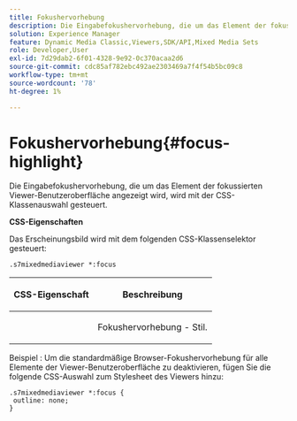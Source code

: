 ```yaml
---
title: Fokushervorhebung
description: Die Eingabefokushervorhebung, die um das Element der fokussierten Viewer-Benutzeroberfläche angezeigt wird, wird mit der CSS-Klassenauswahl gesteuert.
solution: Experience Manager
feature: Dynamic Media Classic,Viewers,SDK/API,Mixed Media Sets
role: Developer,User
exl-id: 7d29dab2-6f01-4328-9e92-0c370acaa2d6
source-git-commit: cdc85af782ebc492ae2303469a7f4f54b5bc09c8
workflow-type: tm+mt
source-wordcount: '78'
ht-degree: 1%

---
```


# Fokushervorhebung{#focus-highlight}

Die Eingabefokushervorhebung, die um das Element der fokussierten Viewer-Benutzeroberfläche angezeigt wird, wird mit der CSS-Klassenauswahl gesteuert.

<!--<a id="section_061E550C1C1D4DB2BD663A898895B38C"></a>-->

**CSS-Eigenschaften**

Das Erscheinungsbild wird mit dem folgenden CSS-Klassenselektor gesteuert:

```
.s7mixedmediaviewer *:focus
```

<table id="table_94EE3F5BBE4547C0B4943471CEE7EDE4"> 
 <thead> 
  <tr> 
   <th colname="col1" class="entry"> <p> CSS-Eigenschaft </p> </th> 
   <th colname="col2" class="entry"> <p>Beschreibung </p> </th> 
  </tr> 
 </thead>
 <tbody> 
  <tr> 
   <td colname="col1"> <p> <span class="codeph"> </span> </p> </td> 
   <td colname="col2"> <p>Fokushervorhebung - Stil. </p> </td> 
  </tr> 
 </tbody> 
</table>

Beispiel : Um die standardmäßige Browser-Fokushervorhebung für alle Elemente der Viewer-Benutzeroberfläche zu deaktivieren, fügen Sie die folgende CSS-Auswahl zum Stylesheet des Viewers hinzu:

```
.s7mixedmediaviewer *:focus { 
 outline: none; 
}
```
